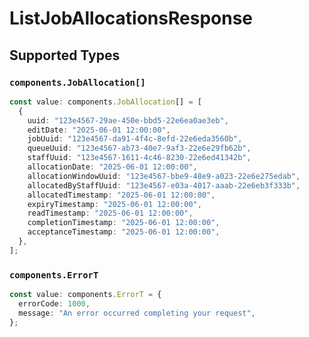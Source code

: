 # ListJobAllocationsResponse


## Supported Types

### `components.JobAllocation[]`

```typescript
const value: components.JobAllocation[] = [
  {
    uuid: "123e4567-29ae-450e-bbd5-22e6ea0ae3eb",
    editDate: "2025-06-01 12:00:00",
    jobUuid: "123e4567-da91-4f4c-8efd-22e6eda3560b",
    queueUuid: "123e4567-ab73-40e7-9af3-22e6e29fb62b",
    staffUuid: "123e4567-1611-4c46-8230-22e6ed41342b",
    allocationDate: "2025-06-01 12:00:00",
    allocationWindowUuid: "123e4567-bbe9-48e9-a023-22e6e275edab",
    allocatedByStaffUuid: "123e4567-e03a-4017-aaab-22e6eb3f333b",
    allocatedTimestamp: "2025-06-01 12:00:00",
    expiryTimestamp: "2025-06-01 12:00:00",
    readTimestamp: "2025-06-01 12:00:00",
    completionTimestamp: "2025-06-01 12:00:00",
    acceptanceTimestamp: "2025-06-01 12:00:00",
  },
];
```

### `components.ErrorT`

```typescript
const value: components.ErrorT = {
  errorCode: 1000,
  message: "An error occurred completing your request",
};
```

